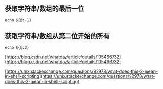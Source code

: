## 获取字符串/数组的最后一位

```shell
echo ${@:-1}
```

## 获取字符串/数组从第二位开始的所有

```shell
echo ${@:2}

```

[https://blog.csdn.net/whatday/article/details/105466732](https://blog.csdn.net/whatday/article/details/105466732)

[https://unix.stackexchange.com/questions/92978/what-does-this-2-mean-in-shell-scripting](https://unix.stackexchange.com/questions/92978/what-does-this-2-mean-in-shell-scripting)